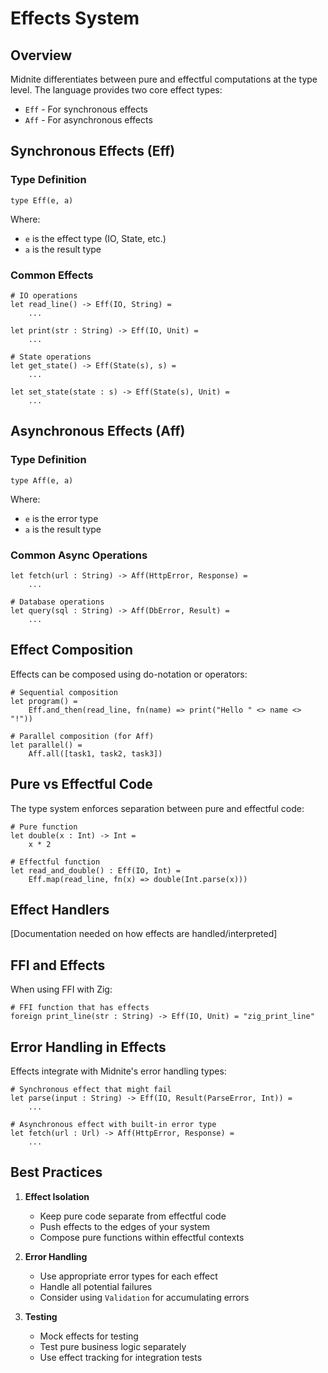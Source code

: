 # Effects System

## Overview

Midnite differentiates between pure and effectful computations at the type level. The language provides two core effect types:
- `Eff` - For synchronous effects
- `Aff` - For asynchronous effects

## Synchronous Effects (Eff)

### Type Definition

```mn
type Eff(e, a)
```

Where:
- `e` is the effect type (IO, State, etc.)
- `a` is the result type

### Common Effects

```mn
# IO operations
let read_line() -> Eff(IO, String) =
    ...

let print(str : String) -> Eff(IO, Unit) =
    ...

# State operations
let get_state() -> Eff(State(s), s) =
    ...

let set_state(state : s) -> Eff(State(s), Unit) =
    ...
```

## Asynchronous Effects (Aff)

### Type Definition

```mn
type Aff(e, a)
```

Where:
- `e` is the error type
- `a` is the result type

### Common Async Operations

```mn
let fetch(url : String) -> Aff(HttpError, Response) =
    ...

# Database operations
let query(sql : String) -> Aff(DbError, Result) =
    ...
```

## Effect Composition

Effects can be composed using do-notation or operators:

```mn
# Sequential composition
let program() = 
    Eff.and_then(read_line, fn(name) => print("Hello " <> name <> "!"))

# Parallel composition (for Aff)
let parallel() = 
    Aff.all([task1, task2, task3])
```

## Pure vs Effectful Code

The type system enforces separation between pure and effectful code:

```mn
# Pure function
let double(x : Int) -> Int =
    x * 2

# Effectful function
let read_and_double() : Eff(IO, Int) =
    Eff.map(read_line, fn(x) => double(Int.parse(x)))
```

## Effect Handlers

[Documentation needed on how effects are handled/interpreted]

## FFI and Effects

When using FFI with Zig:
```mn
# FFI function that has effects
foreign print_line(str : String) -> Eff(IO, Unit) = "zig_print_line"
```

## Error Handling in Effects

Effects integrate with Midnite's error handling types:

```mn
# Synchronous effect that might fail
let parse(input : String) -> Eff(IO, Result(ParseError, Int)) =
    ...

# Asynchronous effect with built-in error type
let fetch(url : Url) -> Aff(HttpError, Response) =
    ...
```

## Best Practices

1. **Effect Isolation**
   - Keep pure code separate from effectful code
   - Push effects to the edges of your system
   - Compose pure functions within effectful contexts

2. **Error Handling**
   - Use appropriate error types for each effect
   - Handle all potential failures
   - Consider using `Validation` for accumulating errors

3. **Testing**
   - Mock effects for testing
   - Test pure business logic separately
   - Use effect tracking for integration tests
